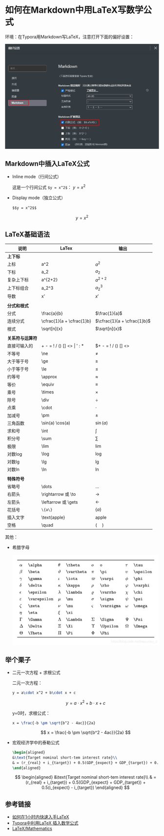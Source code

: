 # 如何在Markdown中用LaTeX写数学公式

环境：在Typora用Markdown写LaTeX，注意打开下面的偏好设置：

![image-20210227181715493](https://raw.githubusercontent.com/Hawking8su/Images/main/20210227185335.png)

## Markdown中插入LaTeX公式

- Inline mode（行间公式）

  这是一个行间公式 `$y = x^2$`： $y = x^2$

- Display mode（独立公式）

  `$$y = x^2$$`


$$
y = x^2
$$



## LaTeX基础语法

| 说明 | LaTex | 输出                           |
| ----- | ----- | ---------- |
| **上下标** |  |  |
| 上标 | a^2 | $a^2$  |
| 下标   | a_2 |        $a_2$                        |
| 复杂上下标 | a^{2+2} | $a^{2+2}$ |
| 上下标组合 | a_2^3   | $a_2^3$ |
| 导数 | x' |    $x'$    |
|  |  |  |
| **分式和根式** |  |  |
| 分式 | \frac{a}{b} | $\frac{1}{a}$ |
| 连续分式 | \cfrac{1}{a + \cfrac{1}b} | $\cfrac{1}{a + \cfrac{1}b}$ |
| 根式 | \sqrt[n]{x} | $\sqrt[n]{x}$ |
|  |  |  |
| **关系符与运算符** |  |  |
| 直接可输入的 | \+ - = ! / () [] <> \| ' : * | $+ - = ! / () [] <> | ' : *  $ |
| 不等号 | \ne | $\ne$ |
| 大于等于号 | \ge | $\ge$ |
| 小于等于号 | \le | $\le$ |
| 约等号 | \approx | $\approx$ |
| 等价 | \equiv | $\equiv$ |
| 乘号 | \times | $\times$ |
| 除号 | \div | $\div$ |
| 点乘 | \cdot | $\cdot$ |
| 加减号 | \pm | $\pm$ |
| 三角函数 | \sin(a)   \cos(a) | $\sin(a)$ |
| 求和号 | \int | $\int$ |
| 积分号 | \sum | $\sum$ |
| 极限 | \lim | $\lim$ |
| 对数log | \log | $\log$ |
| 对数lg | \lg | $\lg$ |
| 对数ln | \ln | $\ln$ |
|  |  |  |
| **特殊符号** |  |  |
| 省略号 | \dots | $\dots$ |
| 右箭头 | \rightarrow 或 \to | $\rightarrow$ |
| 左箭头 | \leftarrow 或 \gets | $\leftarrow$ |
| 花括号 | `\{a\}` | $\{a\}$ |
| 插入文字 | \text{apple} | $\text{apple}$ |
| 空格 | \quad | $(\quad)$ |


其他：

- 希腊字母

  ![在这里插入图片描述](https://raw.githubusercontent.com/Hawking8su/Images/main/20210227185336.JPG)



## 举个栗子

- 二元一次方程 + 求根公式

  二元一次方程：
  
  ````latex
  y = a\cdot x^2 + b\cdot x + c
  ````

  $$
  y = a\cdot x^2 + b\cdot x + c
  $$
  
  y=0时，求根公式：
  
  ```latex
  x = \frac{-b \pm \sqrt{b^2 - 4ac}}{2a}
  ```
  
  
  $$
  x = \frac{-b \pm \sqrt{b^2 - 4ac}}{2a}
  $$
  
- 宏观经济学中的泰勒公式
  
  ```latex
  \begin{aligned}
  &\text{Target nominal short-tem interest rate}\\
  & = (r_{real} + i_{target}) + 0.5(GDP_{expect} + GDP_{target}) + 0.5(i_{expect} - i_{target})
  \end{aligned}
  ```
  
  
  $$
  \begin{aligned}
  &\text{Target nominal short-tem interest rate}\\
  & = (r_{real} + i_{target}) + 0.5(GDP_{expect} + GDP_{target}) + 0.5(i_{expect} - i_{target})
  \end{aligned}
  $$
  



## 参考链接

- [如何在1小时内快速入手LaTeX](https://www.zhihu.com/question/268569440)
- [Typora中利用LaTeX 插入数学公式](https://blog.csdn.net/happyday_d/article/details/83715440)
- [LaTeX/Mathematics](https://en.wikibooks.org/wiki/LaTeX/Mathematics)